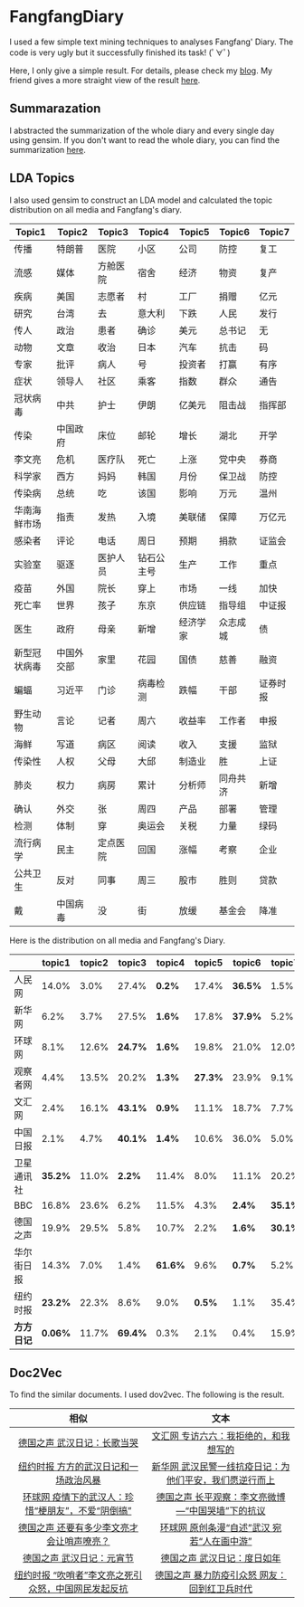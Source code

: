 # FangfangDiary
I used a few simple text mining techniques to analyses Fangfang' Diary. The code is very ugly but it successfully finished its task! (ﾟ∀ﾟ)

Here, I only give a simple result. For details, please check my [blog](https://procedure2012.com/2020/04/22/fangfang/). My friend gives a more straight view of the result [here](https://mp.weixin.qq.com/s/lcqfiISmZRWzyhWArmNwcQ).

## Summarazation

I abstracted the summarization of the whole diary and every single day using gensim. If you don't want to read the whole diary, you can find the summarization [here](https://github.com/procedure2012/fangfangDiary/blob/master/data/fangfangAbstract.txt).
## LDA Topics

I also used gensim to construct an LDA model and calculated the topic distribution on all media and Fangfang's diary.

|Topic1|Topic2|Topic3|Topic4|Topic5|Topic6|Topic7|
|--|--|--|--|--|--|--|
|传播      |特朗普    |医院|小区|公司|防控|复工|
|流感      |媒体      |方舱医院|宿舍|经济|物资|复产|
|疾病      |美国      |志愿者|村|工厂|捐赠|亿元|
|研究      |台湾      |去|意大利|下跌|人民|发行|
|传人      |政治      |患者|确诊|美元|总书记|无|
|动物      |文章      |收治|日本|汽车|抗击|码|
|专家      |批评      |病人|号|投资者|打赢|有序|
|症状      |领导人    |社区|乘客|指数|群众|通告|
|冠状病毒   |中共     |护士|伊朗|亿美元|阻击战|指挥部|
|传染      |中国政府  |床位|邮轮|增长|湖北|开学|
|李文亮     |危机     |医疗队|死亡|上涨|党中央|券商|
|科学家     |西方     |妈妈|韩国|月份|保卫战|防控|
|传染病     |总统     |吃|该国|影响|万元|温州|
|华南海鲜市场|指责     |发热|入境|美联储|保障|万亿元|
|感染者     |评论     |电话|周日|预期|捐款|证监会|
|实验室     |驱逐     |医护人员|钻石公主号|生产|工作|重点|
|疫苗       |外国     |院长 |穿上|市场|一线|加快|
|死亡率     |世界     |孩子    |东京|供应链|指导组|中证报|
|医生       |政府     |母亲    |新增|经济学家|众志成城|债|
|新型冠状病毒|中国外交部|家里   |花园|国债|慈善|融资|
|蝙蝠       |习近平    |门诊   |病毒检测|跌幅|干部|证券时报|
|野生动物   |言论      |记者   |周六|收益率|工作者|申报|
|海鲜       |写道      |病区   |阅读|收入|支援|监狱|
|传染性     |人权      |父母   |大邱|制造业|胜|上证|
|肺炎       |权力      |病房   |累计|分析师|同舟共济|新增|
|确认       |外交      |张     |周四|产品|部署|管理|
|检测       |体制      |穿     |奥运会|关税|力量|绿码|
|流行病学   |民主      |定点医院|回国|涨幅|考察|企业|
|公共卫生   |反对      |同事    |周三|股市|胜则|贷款|
|戴        |中国病毒   |没      |街|放缓|基金会|降准|

Here is the distribution on all media and Fangfang's Diary.

||topic1|topic2|topic3|topic4|topic5|topic6|topic7|
|--|--|--|--|--|--|--|--|
|人民网|14.0%| 3.0%| 27.4%| **0.2%**| 17.4%| **36.5%**| 1.5%|
|新华网|6.2%| 3.7%| 27.5%| **1.6%**| 17.8%| **37.9%**| 5.2%|
|环球网|8.1%| 12.6%| **24.7%**| **1.6%**| 19.8%| 21.0%| 12.0%|
|观察者网|4.4%| 13.5%| 20.2%| **1.3%**| **27.3%**| 23.9%| 9.1%|
|文汇网|2.4%| 16.1%| **43.1%**| **0.9%**| 11.1%| 18.7%| 7.7%|
|中国日报|2.1%| 4.7%| **40.1%**| **1.4%**| 10.6%| 36.0%| 5.0%|
|卫星通讯社|**35.2%**| 11.0%| **2.2%**| 11.4%| 8.0%| 11.1%| 20.2%|
|BBC|16.8%| 23.6%| 6.2%| 11.5%| 4.3%| **2.4%**| **35.1%**|
|德国之声|19.9%| 29.5%| 5.8%| 10.7%| 2.2%| **1.6%**| **30.1%**|
|华尔街日报|14.3%| 7.0%| 1.4%| **61.6%**| 9.6%| **0.7%**| 5.2%|
|纽约时报|**23.2%**| 22.3%| 8.6%| 9.0%| **0.5%**| 1.1%| 35.4%|
|**方方日记**|**0.06%**| 11.7%| **69.4%**| 0.3%| 2.1%| 0.4%| 15.9%|

## Doc2Vec

To find the similar documents. I used dov2vec. The following is the result.

|相似|文本|
|:--:|:--:|
|[德国之声 武汉日记：长歌当哭](https://www.dw.com/zh/%E6%AD%A6%E6%B1%89%E6%97%A5%E8%AE%B0%E9%95%BF%E6%AD%8C%E5%BD%93%E5%93%AD/a-52431933)|[文汇网 专访六六：我拒绝的，和我想写的](http://wenhui.whb.cn/zhuzhan/xinwen/20200309/331724.html)|
|[纽约时报 方方的武汉日记和一场政治风暴](https://cn.nytimes.com/china/20200415/coronavirus-china-fang-fang-author/)|[新华网 武汉民警一线抗疫日记：为他们平安，我们愿逆行而上](http://www.xinhuanet.com/politics/2020-01/31/c_1125515295.htm)|
|[环球网 疫情下的武汉人：珍惜“梗朋友”，不爱“阴倒搞”](https://society.huanqiu.com/article/9CaKrnKpON5)|[德国之声 长平观察：李文亮微博—“中国哭墙”下的抗议](https://www.dw.com/zh/%E9%95%BF%E5%B9%B3%E8%A7%82%E5%AF%9F%E6%9D%8E%E6%96%87%E4%BA%AE%E5%BE%AE%E5%8D%9A%E4%B8%AD%E5%9B%BD%E5%93%AD%E5%A2%99%E4%B8%8B%E7%9A%84%E6%8A%97%E8%AE%AE/a-52862102)|
|[德国之声 还要有多少李文亮才会让哨声嘹亮？](https://www.dw.com/zh/%E8%BF%98%E8%A6%81%E6%9C%89%E5%A4%9A%E5%B0%91%E6%9D%8E%E6%96%87%E4%BA%AE%E6%89%8D%E4%BC%9A%E8%AE%A9%E5%93%A8%E5%A3%B0%E5%98%B9%E4%BA%AE/a-52295308)|[环球网 原创条漫“自述”武汉 宛若“人在画中游”](https://cul.huanqiu.com/article/3xHQy52DrG1)|
|[德国之声 武汉日记：元宵节](https://www.dw.com/zh/%E6%AD%A6%E6%B1%89%E6%97%A5%E8%AE%B0%E5%85%83%E5%AE%B5%E8%8A%82/a-52311158)|[德国之声 武汉日记：度日如年](https://www.dw.com/zh/%E6%AD%A6%E6%B1%89%E6%97%A5%E8%AE%B0%E5%BA%A6%E6%97%A5%E5%A6%82%E5%B9%B4/a-52498004)|
|[纽约时报 “吹哨者”李文亮之死引众怒，中国网民发起反抗](https://cn.nytimes.com/china/20200208/china-coronavirus-doctor-death/)|[德国之声 暴力防疫引众怒 网友：回到红卫兵时代](https://www.dw.com/zh/%E6%9A%B4%E5%8A%9B%E9%98%B2%E7%96%AB%E5%BC%95%E4%BC%97%E6%80%92-%E7%BD%91%E5%8F%8B%E5%9B%9E%E5%88%B0%E7%BA%A2%E5%8D%AB%E5%85%B5%E6%97%B6%E4%BB%A3/a-52409071)|
